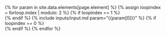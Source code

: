 <div id="element-form" class="form-hidden" data-element="{{page.element}}">
{% for param in site.data.elements[page.element] %}
  {% assign loopindex = forloop.index | modulo: 2 %}
  {% if loopindex == 1 %}
  <div class="row">
  {% endif %}
  {% include inputs/input.md param="{{param[0]}}" %}
  {% if loopindex == 0 %}
  </div>
  {% endif %}
{% endfor %}
</div>
